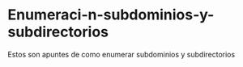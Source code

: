 # Enumeraci-n-subdominios-y-subdirectorios
Estos son apuntes de como enumerar subdominios y subdirectorios
